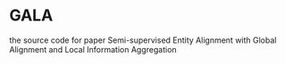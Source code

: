 # GALA
the source code for paper Semi-supervised Entity Alignment with Global Alignment and Local Information Aggregation
